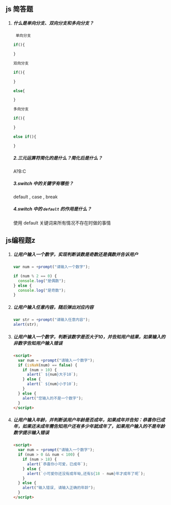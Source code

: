 ## js 简答题

1. ##### 什么是单向分支、双向分支和多向分支？

   ```js
    单向分支 
   
   if(){
   
   } 
   
   双向分支 
   
   if(){
   
   }
   
   else{
   
   } 
   
   多向分支 
   
   if(){
   
   }
   
   else if(){
   
   }
   ```

   ##### 2.三元运算符简化的是什么？简化后是什么？

      A?B:C

   ##### 3.switch 中的关键字有哪些？ 

      default , case , break

   ##### 4.switch 中的 `default` 的作用是什么？

     使用 default 关键词来所有情况不存在时做的事情



## js编程题z
1. ##### 让用户输入一个数字，实现判断该数是奇数还是偶数并告诉用户

    ```js
    var num = +prompt("请输入一个数字");
    
    if (num % 2 == 0) {
      console.log("是偶数");
    } else {
      console.log("是奇数");
    }
    ```
2. ##### 让用户输入任意内容，随后弹出对应内容

    ```js
    var str = +prompt("请输入任意内容");
    alert(str);
    ```
3. ##### 让用户输入一个数字，判断该数字是否大于10，并告知用户结果，如果输入的非数字告知用户输入错误

    ```html
    <script>
      var num = +prompt("请输入一个数字");
      if (isNaN(num) == false) {
        if (num > 10) {
          alert(` ${num}大于10`);
        } else {
          alert(` ${num}小于10`);
        }
      } else {
        alert("您输入的不是一个数字");
      }
    </script>
    ```

4. ##### 让用户输入年龄，并判断该用户年龄是否成年，如果成年并告知：恭喜你已成年，如果还未成年需告知用户还有多少年就成年了，如果用户输入的不是年龄数字提示输入错误

    ```html
    <script>
      var num = +prompt("请输入一个数字");
      if (num > 0 && num < 100) {
        if (num > 18) {
          alert(`恭喜你小可爱，已成年`);
        } else {
          alert(`小可爱你还没有成年呦,还有${18 - num}年才成年了呢`);
        }
      } else {
        alert("输入错误, 请输入正确的年龄");
      }
    </script>
    ```
